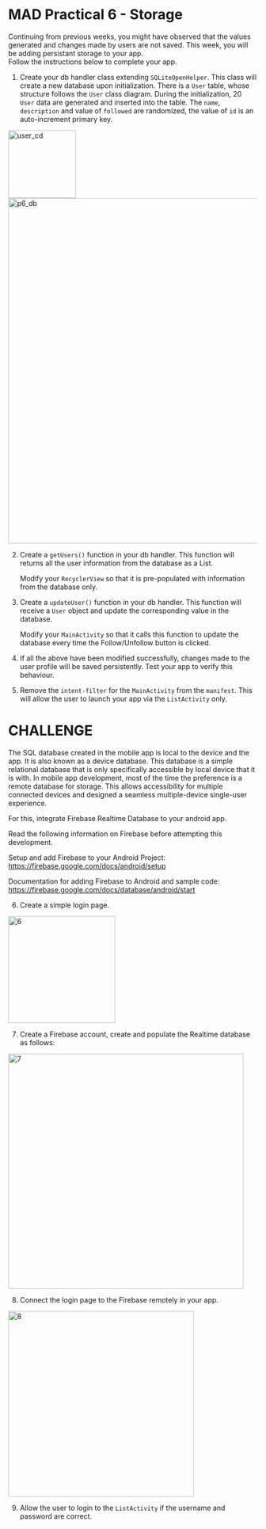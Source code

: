 # MAD Practical 6 - Storage
Continuing from previous weeks, you might have observed that the values generated and changes made by users are not saved. This week, you will be adding persistant storage to your app. <br/>
Follow the instructions below to complete your app.

1. Create your db handler class extending `SQLiteOpenHelper`. This class will create a new database upon initialization. There is a `User` table, whose structure follows the `User` class diagram. During the initialization, 20 `User` data are generated and inserted into the table. The `name`, `description` and value of `followed` are randomized, the value of `id` is an auto-increment primary key.

<img width="137" alt="user_cd" src="https://user-images.githubusercontent.com/31364147/114372223-e21dff00-9bb3-11eb-80fe-28d712cbc170.png">
<img width="698" alt="p6_db" src="https://user-images.githubusercontent.com/31364147/114372212-e0543b80-9bb3-11eb-9dec-092610bb346d.PNG">

2.	Create a `getUsers()` function in your db handler. This function will returns all the user information from the database as a List. 

    Modify your `RecyclerView` so that it is pre-populated with information from the database only.

3.	Create a `updateUser()` function in your db handler. This function will receive a `User` object and update the corresponding value in the database.

    Modify your `MainActivity` so that it calls this function to update the database every time the Follow/Unfollow button is clicked.

4.	If all the above have been modified successfully, changes made to the user profile will be saved persistently. Test your app to verify this behaviour.

5.	Remove the `intent-filter` for the `MainActivity` from the `manifest`. This will allow the user to launch your app via the `ListActivity` only.

# CHALLENGE
The SQL database created in the mobile app is local to the device and the app. It is
also known as a device database. This database is a simple relational database
that is only specifically accessible by local device that it is with. In mobile
app development, most of the time the preference is a remote database for
storage. This allows accessibility for multiple connected devices and 
designed a seamless multiple-device single-user experience. 

For this, integrate Firebase Realtime Database to your android app.

Read the following information on Firebase before attempting this development.

Setup and add Firebase to your Android Project:
https://firebase.google.com/docs/android/setup

Documentation for adding Firebase to Android and sample code:
https://firebase.google.com/docs/database/android/start

6. Create a simple login page. 
<img width="216px" alt="6" src="https://user-images.githubusercontent.com/31364147/169678737-4d661e89-7b61-4f6c-aca6-54a98a2cb118.png">

7. Create a Firebase account, create and populate the Realtime database as follows:
<img width="475" alt="7" src="https://user-images.githubusercontent.com/31364147/169678741-47226a23-9d47-4e4a-84c7-38d1fe6b5fdd.png">

8. Connect the login page to the Firebase remotely in your app.
<img width="375" alt="8" src="https://user-images.githubusercontent.com/31364147/169678747-c46abc55-7bbc-4aaa-87f1-4c13939de0ae.PNG">

9. Allow the user to login to the `ListActivity` if the username and password are correct. 
